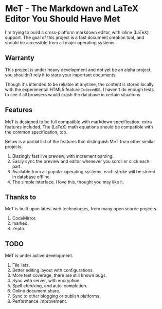 MeT - The Markdown and LaTeX Editor You Should Have Met
=======================================================

I'm trying to build a cross-platform markdown editor, with inline \(LaTeX\) support. The goal of this project is a fast document creation tool, and should be accessible from all major operating systems.


## Warranty

This project is under heavy development and not yet be an alpha project, you shouldn't rely it to store your important documents.

Though it's intended to be reliable at anytime, the content is stored locally with the experimental HTML5 feature `IndexedDB`, I haven't do enough tests to see if all browsers would crash the database in certain situations.


## Features

MeT is designed to be full compatible with markdown specification, extra features included. The \(LaTeX\) math equations should be compatible with the common specification, too.

Below is a partial list of the features that distinguish MeT from other similar projects.

1. Blazingly fast live preview, with increment parsing.
2. Easily sync the preview and editor whenever you scroll or click each part.
3. Available from all popular operating systems, each stroke will be stored in database offline.
4. The simple interface, I love this, thought you may like it.


## Thanks to

MeT is built upon latest web technologies, from many open source projects.

1. CodeMirror.
2. marked.
3. Zepto.


## TODO

MeT is under active development.

1. File lists.
2. Better editing layout with configurations.
3. More test coverage, there are still known bugs.
4. Sync with server, with encryption.
5. Spell checking, and auto-completion.
6. Online document share.
7. Sync to other blogging or publish platforms.
8. Performance improvement.
